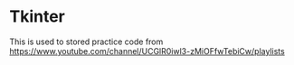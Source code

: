 # Tkinter
This is used to stored practice code from https://www.youtube.com/channel/UCGlR0iwl3-zMiOFfwTebiCw/playlists
